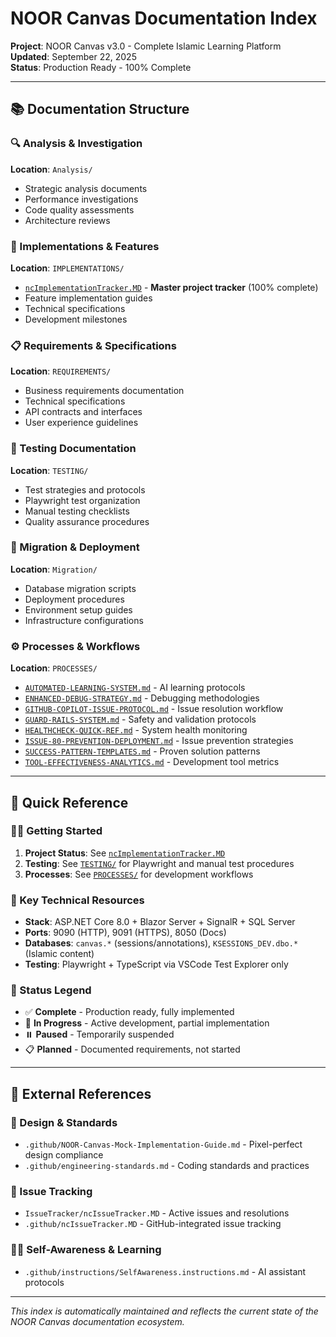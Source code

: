 # NOOR Canvas Documentation Index

**Project**: NOOR Canvas v3.0 - Complete Islamic Learning Platform  
**Updated**: September 22, 2025  
**Status**: Production Ready - 100% Complete

---

## 📚 Documentation Structure

### 🔍 Analysis & Investigation
**Location**: `Analysis/`
- Strategic analysis documents
- Performance investigations
- Code quality assessments
- Architecture reviews

### 🚀 Implementations & Features  
**Location**: `IMPLEMENTATIONS/`
- [`ncImplementationTracker.MD`](IMPLEMENTATIONS/ncImplementationTracker.MD) - **Master project tracker** (100% complete)
- Feature implementation guides
- Technical specifications
- Development milestones

### 📋 Requirements & Specifications
**Location**: `REQUIREMENTS/`
- Business requirements documentation
- Technical specifications
- API contracts and interfaces
- User experience guidelines

### 🧪 Testing Documentation
**Location**: `TESTING/`
- Test strategies and protocols
- Playwright test organization
- Manual testing checklists
- Quality assurance procedures

### 🔄 Migration & Deployment
**Location**: `Migration/`
- Database migration scripts
- Deployment procedures
- Environment setup guides
- Infrastructure configurations

### ⚙️ Processes & Workflows
**Location**: `PROCESSES/`
- [`AUTOMATED-LEARNING-SYSTEM.md`](PROCESSES/AUTOMATED-LEARNING-SYSTEM.md) - AI learning protocols
- [`ENHANCED-DEBUG-STRATEGY.md`](PROCESSES/ENHANCED-DEBUG-STRATEGY.md) - Debugging methodologies
- [`GITHUB-COPILOT-ISSUE-PROTOCOL.md`](PROCESSES/GITHUB-COPILOT-ISSUE-PROTOCOL.md) - Issue resolution workflow
- [`GUARD-RAILS-SYSTEM.md`](PROCESSES/GUARD-RAILS-SYSTEM.md) - Safety and validation protocols
- [`HEALTHCHECK-QUICK-REF.md`](PROCESSES/HEALTHCHECK-QUICK-REF.md) - System health monitoring
- [`ISSUE-80-PREVENTION-DEPLOYMENT.md`](PROCESSES/ISSUE-80-PREVENTION-DEPLOYMENT.md) - Issue prevention strategies
- [`SUCCESS-PATTERN-TEMPLATES.md`](PROCESSES/SUCCESS-PATTERN-TEMPLATES.md) - Proven solution patterns
- [`TOOL-EFFECTIVENESS-ANALYTICS.md`](PROCESSES/TOOL-EFFECTIVENESS-ANALYTICS.md) - Development tool metrics

---

## 🎯 Quick Reference

### 🏃‍♂️ Getting Started
1. **Project Status**: See [`ncImplementationTracker.MD`](IMPLEMENTATIONS/ncImplementationTracker.MD)
2. **Testing**: See [`TESTING/`](TESTING/) for Playwright and manual test procedures
3. **Processes**: See [`PROCESSES/`](PROCESSES/) for development workflows

### 🔧 Key Technical Resources
- **Stack**: ASP.NET Core 8.0 + Blazor Server + SignalR + SQL Server
- **Ports**: 9090 (HTTP), 9091 (HTTPS), 8050 (Docs)
- **Databases**: `canvas.*` (sessions/annotations), `KSESSIONS_DEV.dbo.*` (Islamic content)
- **Testing**: Playwright + TypeScript via VSCode Test Explorer only

### 🚦 Status Legend
- ✅ **Complete** - Production ready, fully implemented
- 🔄 **In Progress** - Active development, partial implementation  
- ⏸️ **Paused** - Temporarily suspended
- 📋 **Planned** - Documented requirements, not started

---

## 📖 External References

### 🎨 Design & Standards
- `.github/NOOR-Canvas-Mock-Implementation-Guide.md` - Pixel-perfect design compliance
- `.github/engineering-standards.md` - Coding standards and practices

### 🐛 Issue Tracking
- `IssueTracker/ncIssueTracker.MD` - Active issues and resolutions
- `.github/ncIssueTracker.MD` - GitHub-integrated issue tracking

### 🧑‍💻 Self-Awareness & Learning
- `.github/instructions/SelfAwareness.instructions.md` - AI assistant protocols

---

*This index is automatically maintained and reflects the current state of the NOOR Canvas documentation ecosystem.*